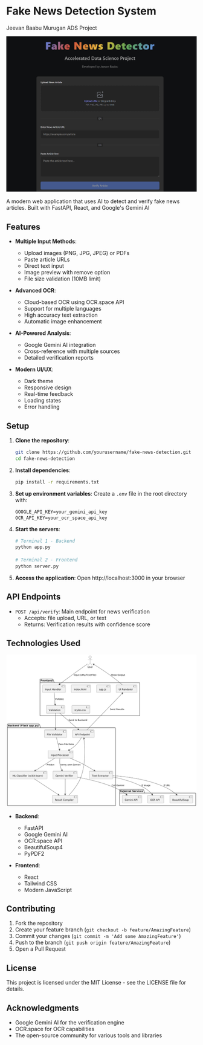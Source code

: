 # Fake News Detection System
Jeevan Baabu Murugan
ADS Project 

![Fake News Detector UI](Fake%20News%20Detector%20UI.png)


A modern web application that uses AI to detect and verify fake news articles. Built with FastAPI, React, and Google's Gemini AI

## Features

- **Multiple Input Methods**:
  - Upload images (PNG, JPG, JPEG) or PDFs
  - Paste article URLs
  - Direct text input
  - Image preview with remove option
  - File size validation (10MB limit)

- **Advanced OCR**:
  - Cloud-based OCR using OCR.space API
  - Support for multiple languages
  - High accuracy text extraction
  - Automatic image enhancement

- **AI-Powered Analysis**:
  - Google Gemini AI integration
  - Cross-reference with multiple sources
  - Detailed verification reports


- **Modern UI/UX**:
  - Dark theme
  - Responsive design
  - Real-time feedback
  - Loading states
  - Error handling

## Setup

1. **Clone the repository**:
   ```bash
   git clone https://github.com/yourusername/fake-news-detection.git
   cd fake-news-detection
   ```

2. **Install dependencies**:
   ```bash
   pip install -r requirements.txt
   ```

3. **Set up environment variables**:
   Create a `.env` file in the root directory with:
   ```
   GOOGLE_API_KEY=your_gemini_api_key
   OCR_API_KEY=your_ocr_space_api_key
   ```

4. **Start the servers**:
   ```bash
   # Terminal 1 - Backend
   python app.py

   # Terminal 2 - Frontend
   python server.py
   ```

5. **Access the application**:
   Open http://localhost:3000 in your browser

## API Endpoints

- `POST /api/verify`: Main endpoint for news verification
  - Accepts: file upload, URL, or text
  - Returns: Verification results with confidence score

## Technologies Used
![System Architecture](System%20Arch.png)

- **Backend**:
  - FastAPI
  - Google Gemini AI
  - OCR.space API
  - BeautifulSoup4
  - PyPDF2

- **Frontend**:
  - React
  - Tailwind CSS
  - Modern JavaScript

## Contributing

1. Fork the repository
2. Create your feature branch (`git checkout -b feature/AmazingFeature`)
3. Commit your changes (`git commit -m 'Add some AmazingFeature'`)
4. Push to the branch (`git push origin feature/AmazingFeature`)
5. Open a Pull Request

## License

This project is licensed under the MIT License - see the LICENSE file for details.

## Acknowledgments

- Google Gemini AI for the verification engine
- OCR.space for OCR capabilities
- The open-source community for various tools and libraries 
